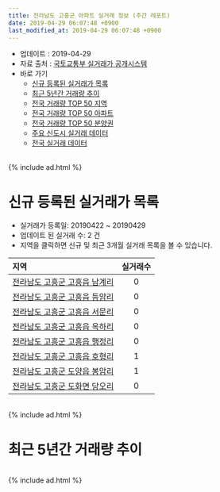 ```yaml
---
title: 전라남도 고흥군 아파트 실거래 정보 (주간 레포트)
date: 2019-04-29 06:07:48 +0900
last_modified_at: 2019-04-29 06:07:48 +0900
---
```


* 업데이트 : 2019-04-29
* 자료 출처 : [국토교통부 실거래가 공개시스템](http://rt.molit.go.kr)
* 바로 가기
    * [신규 등록된 실거래가 목록](#신규-등록된-실거래가-목록)
    * [최근 5년간 거래량 추이](#최근-5년간-거래량-추이)
    * [전국 거래량 TOP 50 지역](https://inasie.github.io/apt-trade-info/최근-3개월-전국에서-가장-거래가-많이-발생한-지역)
    * [전국 거래량 TOP 50 아파트](https://inasie.github.io/apt-trade-info/최근-3개월-전국에서-가장-거래가-많이-발생한-아파트)
    * [전국 거래량 TOP 50 분양권](https://inasie.github.io/apt-trade-info/최근-3개월-전국에서-가장-거래가-많이-발생한-분양권)
    * [주요 신도시 실거래 데이터](https://inasie.github.io/apt-trade-info/주요-신도시)
    * [전국 실거래 데이터](https://inasie.github.io/apt-trade-info/전국)

<br>
{% include ad.html %}
<br>

# 신규 등록된 실거래가 목록
* 실거래가 등록일: 20190422 ~ 20190429
* 업데이트 된 실거래 수: 2 건
* 지역을 클릭하면 신규 및 최근 3개월 실거래 목록을 볼 수 있습니다.


|지역|실거래수|
|:---|:---:|
|[전라남도 고흥군 고흥읍 남계리](https://inasie.github.io/apt-trade-info/전라남도-고흥군-고흥읍-남계리)|0|
|[전라남도 고흥군 고흥읍 등암리](https://inasie.github.io/apt-trade-info/전라남도-고흥군-고흥읍-등암리)|0|
|[전라남도 고흥군 고흥읍 서문리](https://inasie.github.io/apt-trade-info/전라남도-고흥군-고흥읍-서문리)|0|
|[전라남도 고흥군 고흥읍 옥하리](https://inasie.github.io/apt-trade-info/전라남도-고흥군-고흥읍-옥하리)|0|
|[전라남도 고흥군 고흥읍 행정리](https://inasie.github.io/apt-trade-info/전라남도-고흥군-고흥읍-행정리)|0|
|[전라남도 고흥군 고흥읍 호형리](https://inasie.github.io/apt-trade-info/전라남도-고흥군-고흥읍-호형리)|1|
|[전라남도 고흥군 도양읍 봉암리](https://inasie.github.io/apt-trade-info/전라남도-고흥군-도양읍-봉암리)|1|
|[전라남도 고흥군 도화면 당오리](https://inasie.github.io/apt-trade-info/전라남도-고흥군-도화면-당오리)|0|


<br>
{% include ad.html %}
<br>

# 최근 5년간 거래량 추이


<div style="width:100%;">
    <canvas id="deal_progress" height="200"></canvas>
</div>

<script>
new Chart(document.getElementById("deal_progress"), {
    type: 'line',
    data: {
        labels: ['201404','201405','201406','201407','201408','201409','201410','201411','201412','201501','201502','201503','201504','201505','201506','201507','201508','201509','201510','201511','201512','201601','201602','201603','201604','201605','201606','201607','201608','201609','201610','201611','201612','201701','201702','201703','201704','201705','201706','201707','201708','201709','201710','201711','201712','201801','201802','201803','201804','201805','201806','201807','201808','201809','201810','201811','201812','201901','201902','201903','201904'],
        datasets: [{
            label: '매매',
            pointRadius: 1,
            data: [21, 16, 20, 17, 16, 13, 7, 15, 17, 16, 18, 24, 20, 21, 21, 15, 19, 13, 23, 5, 16, 21, 27, 15, 14, 12, 18, 9, 8, 12, 19, 12, 19, 6, 21, 25, 25, 20, 11, 10, 16, 13, 16, 17, 8, 17, 21, 24, 30, 22, 10, 17, 26, 16, 24, 16, 18, 20, 15, 24, 10],
            borderColor: "rgba(255, 201, 14, 1)",
            backgroundColor: "rgba(255, 201, 14, 0.5)",
            fill: false,
            lineTension: 0
        },{
            label: '전월세',
            pointRadius: 1,
            data: [4, 6, 1, 4, 3, 4, 7, 0, 2, 1, 3, 6, 4, 4, 4, 4, 6, 5, 6, 2, 3, 4, 2, 5, 2, 1, 2, 1, 2, 0, 0, 1, 1, 0, 6, 1, 7, 1, 3, 3, 4, 2, 3, 3, 0, 5, 11, 8, 5, 3, 8, 8, 6, 5, 2, 5, 6, 6, 7, 4, 1],
            borderColor: "rgba(0, 141, 185, 1)",
            backgroundColor: "rgba(0, 141, 185, 0.5)",
            fill: false,
            lineTension: 0
        }
        ]
    },
    options: {
        responsive: true,
        title: {
            display: false
        },
        tooltips: {
            mode: 'index',
            intersect: false
        },
        hover: {
            mode: 'nearest',
            intersect: true
        },
        scales: {
            xAxes: [{
                display: true,
                scaleLabel: {
                    display: true,
                    labelString: '년/월'
                }
            }],
            yAxes: [{
                display: true,
                ticks: {
                    suggestedMin: 0,
                },
                scaleLabel: {
                    display: true,
                    labelString: '실거래 수'
                }
            }]
        }
    }
});

</script>


<br>
{% include ad.html %}
<br>

